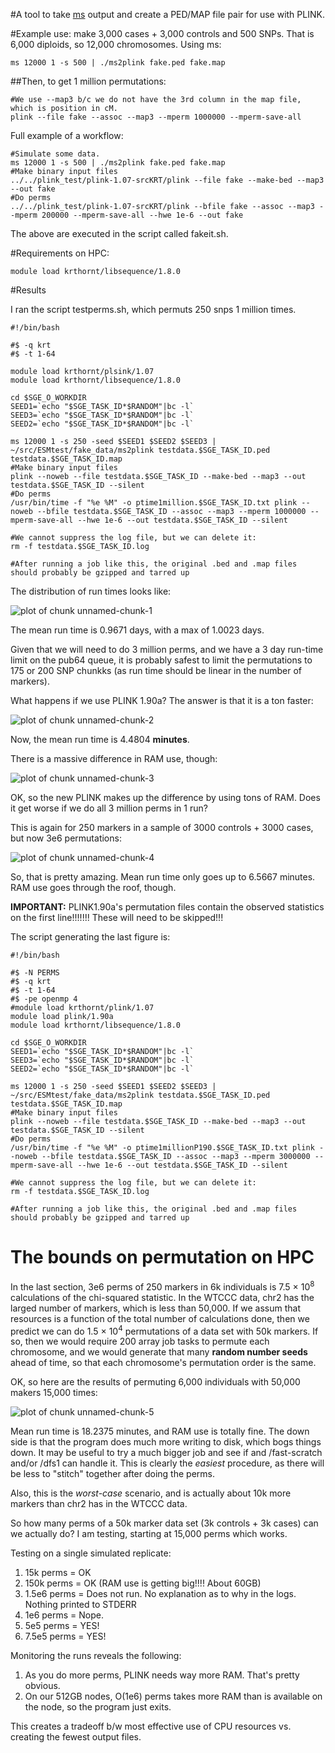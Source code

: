 #A tool to take [ms](http://home.uchicago.edu/rhudson1/source/mksamples.html) output and create a PED/MAP file pair for use with PLINK.

#Example use:  make 3,000 cases + 3,000 controls and 500 SNPs.  That is 6,000 diploids, so 12,000 chromosomes.  Using ms:

```{sh}
ms 12000 1 -s 500 | ./ms2plink fake.ped fake.map
```

##Then, to get 1 million permutations:

```{sh}
#We use --map3 b/c we do not have the 3rd column in the map file, which is position in cM.
plink --file fake --assoc --map3 --mperm 1000000 --mperm-save-all
```


Full example of a workflow:

```{sh}
#Simulate some data.
ms 12000 1 -s 500 | ./ms2plink fake.ped fake.map
#Make binary input files
../../plink_test/plink-1.07-srcKRT/plink --file fake --make-bed --map3 --out fake
#Do perms
../../plink_test/plink-1.07-srcKRT/plink --bfile fake --assoc --map3 --mperm 200000 --mperm-save-all --hwe 1e-6 --out fake
```

The above are executed in the script called fakeit.sh.


#Requirements on HPC:

```
module load krthornt/libsequence/1.8.0
```

#Results

I ran the script testperms.sh, which permuts 250 snps 1 million times.

```
#!/bin/bash

#$ -q krt
#$ -t 1-64

module load krthornt/plsink/1.07
module load krthornt/libsequence/1.8.0

cd $SGE_O_WORKDIR
SEED1=`echo "$SGE_TASK_ID*$RANDOM"|bc -l`
SEED3=`echo "$SGE_TASK_ID*$RANDOM"|bc -l`
SEED2=`echo "$SGE_TASK_ID*$RANDOM"|bc -l`

ms 12000 1 -s 250 -seed $SEED1 $SEED2 $SEED3 | ~/src/ESMtest/fake_data/ms2plink testdata.$SGE_TASK_ID.ped testdata.$SGE_TASK_ID.map
#Make binary input files
plink --noweb --file testdata.$SGE_TASK_ID --make-bed --map3 --out testdata.$SGE_TASK_ID --silent
#Do perms
/usr/bin/time -f "%e %M" -o ptime1million.$SGE_TASK_ID.txt plink --noweb --bfile testdata.$SGE_TASK_ID --assoc --map3 --mperm 1000000 --mperm-save-all --hwe 1e-6 --out testdata.$SGE_TASK_ID --silent

#We cannot suppress the log file, but we can delete it:
rm -f testdata.$SGE_TASK_ID.log

#After running a job like this, the original .bed and .map files should probably be gzipped and tarred up
```

The distribution of run times looks like:

![plot of chunk unnamed-chunk-1](figure/unnamed-chunk-1.png) 


The mean run time is 0.9671 days, with a max of 1.0023 days.

Given that we will need to do 3 million perms, and we have a 3 day run-time limit on the pub64 queue, it is probably safest to limit the permutations to 175 or 200 SNP chunkks (as run time should be linear in the number of markers).

What happens if we use PLINK 1.90a?  The answer is that it is a ton faster:

![plot of chunk unnamed-chunk-2](figure/unnamed-chunk-2.png) 


Now, the mean run time is 4.4804 __minutes__.  

There is a massive difference in RAM use, though:

![plot of chunk unnamed-chunk-3](figure/unnamed-chunk-3.png) 


OK, so the new PLINK makes up the difference by using tons of RAM.   Does it get worse if we do all 3 million perms in 1 run?

This is again for 250 markers in a sample of 3000 controls + 3000 cases, but now 3e6 permutations:

![plot of chunk unnamed-chunk-4](figure/unnamed-chunk-4.png) 


So, that is pretty amazing.  Mean run time only goes up to 6.5667 minutes.  RAM use goes through the roof, though.

__IMPORTANT:__ PLINK1.90a's permutation files contain the observed statistics on the first line!!!!!!!  These will need to be skipped!!!

The script generating the last figure is:
```{sh}
#!/bin/bash

#$ -N PERMS
#$ -q krt
#$ -t 1-64
#$ -pe openmp 4
#module load krthornt/plink/1.07
module load plink/1.90a
module load krthornt/libsequence/1.8.0

cd $SGE_O_WORKDIR
SEED1=`echo "$SGE_TASK_ID*$RANDOM"|bc -l`
SEED3=`echo "$SGE_TASK_ID*$RANDOM"|bc -l`
SEED2=`echo "$SGE_TASK_ID*$RANDOM"|bc -l`

ms 12000 1 -s 250 -seed $SEED1 $SEED2 $SEED3 | ~/src/ESMtest/fake_data/ms2plink testdata.$SGE_TASK_ID.ped testdata.$SGE_TASK_ID.map
#Make binary input files
plink --noweb --file testdata.$SGE_TASK_ID --make-bed --map3 --out testdata.$SGE_TASK_ID --silent
#Do perms
/usr/bin/time -f "%e %M" -o ptime1millionP190.$SGE_TASK_ID.txt plink --noweb --bfile testdata.$SGE_TASK_ID --assoc --map3 --mperm 3000000 --mperm-save-all --hwe 1e-6 --out testdata.$SGE_TASK_ID --silent

#We cannot suppress the log file, but we can delete it:
rm -f testdata.$SGE_TASK_ID.log

#After running a job like this, the original .bed and .map files should probably be gzipped and tarred up
```

The bounds on permutation on HPC
===
In the last section, 3e6 perms of 250 markers in 6k individuals is 7.5 &times; 10<sup>8</sup> calculations of the chi-squared statistic.  In the WTCCC data, chr2 has the larged number of markers, which is less than 50,000.  If we assum that resources is a function of the total number of calculations done, then we predict we can do 1.5 &times; 10<sup>4</sup> permutations of a data set with 50k markers.  If so, then we would require 200 array job tasks to permute each chromosome, and we would generate that many __random number seeds__ ahead of time, so that each chromosome's permutation order is the same.

OK, so here are the results of permuting 6,000 individuals with 50,000 makers 15,000 times:

![plot of chunk unnamed-chunk-5](figure/unnamed-chunk-5.png) 


Mean run time is 18.2375 minutes, and RAM use is totally fine.  The down side is that the program does much more writing to disk, which bogs things down.  It may be useful to try a much bigger job and see if and /fast-scratch and/or /dfs1 can handle it.  This is clearly the _easiest_ procedure, as there will be less to "stitch" together after doing the perms.

Also, this is the _worst-case_ scenario, and is actually about 10k more markers than chr2 has in the WTCCC data.

So how many perms of a 50k marker data set (3k controls + 3k cases) can we actually do?  I am testing, starting at 15,000 perms which works.

Testing on a single simulated replicate:

1.  15k perms = OK
2.  150k perms = OK  (RAM use is getting big!!!! About 60GB)
3.  1.5e6 perms = Does not run.  No explanation as to why in the logs.  Nothing printed to STDERR
4.  1e6 perms = Nope.
5.  5e5 perms = YES!
6.  7.5e5 perms = YES!

Monitoring the runs reveals the following:

1.  As you do more perms, PLINK needs way more RAM.  That's pretty obvious.
2.  On our 512GB nodes, O(1e6) perms takes more RAM than is available on the node, so the program just exits.

This creates a tradeoff b/w most effective use of CPU resources vs. creating the fewest output files.
